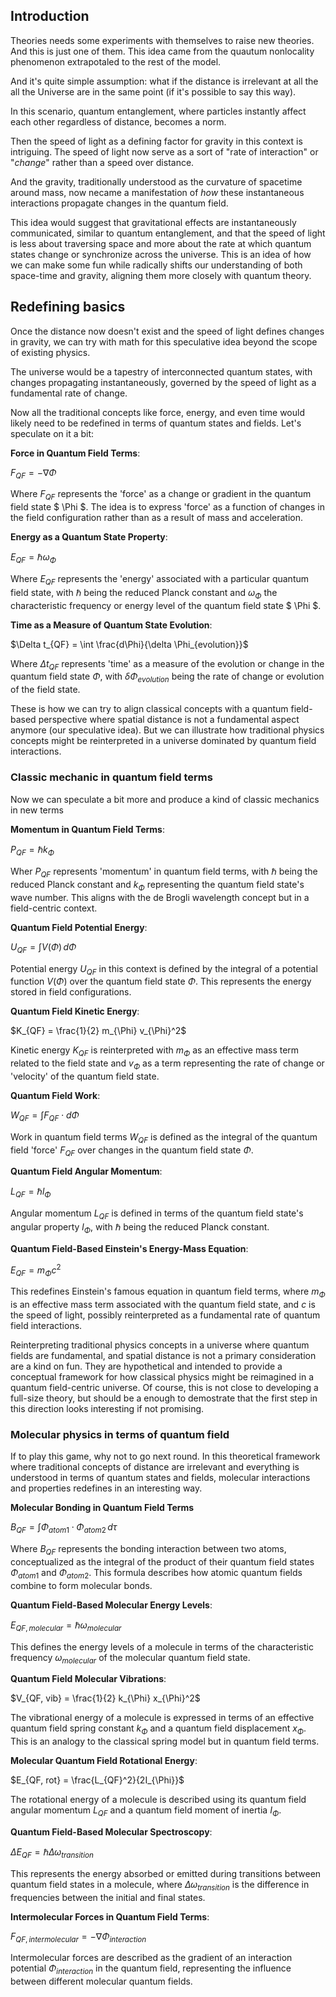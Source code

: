## Introduction

Theories needs some experiments with themselves to raise new theories. And this is just one of them. This idea came from the quautum nonlocality phenomenon extrapotaled to the rest of the model. 

And it's quite simple assumption: what if the distance is irrelevant at all the all the Universe are in the same point (if it's possible to say this way).

In this scenario, quantum entanglement, where particles instantly affect each other regardless of distance, becomes a norm.

Then the speed of light as a defining factor for gravity in this context is intriguing. The speed of light now serve as a sort of "rate of interaction" or "*change*" rather than a speed over distance. 

And the gravity, traditionally understood as the curvature of spacetime around mass, now necame a manifestation of *how* these instantaneous interactions propagate changes in the quantum field.

This idea would suggest that gravitational effects are instantaneously communicated, similar to quantum entanglement, and that the speed of light is less about traversing space and more about the rate at which quantum states change or synchronize across the universe. This is an idea of how we can make some fun while radically shifts our understanding of both space-time and gravity, aligning them more closely with quantum theory.

## Redefining basics

Once the distance now doesn't exist and the speed of light defines changes in gravity, we can try with math for this speculative idea beyond the scope of existing physics. 

The universe would be a tapestry of interconnected quantum states, with changes propagating instantaneously, governed by the speed of light as a fundamental rate of change.

Now all the traditional concepts like force, energy, and even time would likely need to be redefined in terms of quantum states and fields. Let's speculate on it a bit:

**Force in Quantum Field Terms**:

   $F_{QF} = -\nabla \Phi$
   
   Where $F_{QF}$ represents the 'force' as a change or gradient in the quantum field state $ \Phi $. The idea is to express 'force' as a function of changes in the field configuration rather than as a result of mass and acceleration.

**Energy as a Quantum State Property**:

   $E_{QF} = \hbar \omega_{\Phi}$
   
   Where $E_{QF}$ represents the 'energy' associated with a particular quantum field state, with $\hbar$ being the reduced Planck constant and $\omega_{\Phi}$ the characteristic frequency or energy level of the quantum field state $ \Phi $.

**Time as a Measure of Quantum State Evolution**:

   $\Delta t_{QF} = \int \frac{d\Phi}{\delta \Phi_{evolution}}$
   
   Where $\Delta t_{QF}$ represents 'time' as a measure of the evolution or change in the quantum field state $\Phi$, with $\delta \Phi_{evolution}$ being the rate of change or evolution of the field state.

These is how we can try to align classical concepts with a quantum field-based perspective where spatial distance is not a fundamental aspect anymore (our speculative idea). But we can illustrate how traditional physics concepts might be reinterpreted in a universe dominated by quantum field interactions.

### Classic mechanic in quantum field terms

Now we can speculate a bit more and produce a kind of classic mechanics in new terms

**Momentum in Quantum Field Terms**:

   $P_{QF} = \hbar k_{\Phi}$
   
   Wher $P_{QF}$ represents 'momentum' in quantum field terms, with $\hbar$ being the reduced Planck constant and $k_{\Phi}$ representing the quantum field state's wave number. This aligns with the de Brogli wavelength concept but in a field-centric context.

**Quantum Field Potential Energy**:

   $U_{QF} = \int V(\Phi) \, d\Phi$
   
   Potential energy $U_{QF}$ in this context is defined by the integral of a potential function $V(\Phi)$ over the quantum field state $\Phi$. This represents the energy stored in field configurations.

**Quantum Field Kinetic Energy**:

   $K_{QF} = \frac{1}{2} m_{\Phi} v_{\Phi}^2$
   
   Kinetic energy $K_{QF}$ is reinterpreted with $m_{\Phi}$ as an effective mass term related to the field state and $v_{\Phi}$ as a term representing the rate of change or 'velocity' of the quantum field state.

**Quantum Field Work**:

   $W_{QF} = \int F_{QF} \cdot d\Phi$
   
   Work in quantum field terms $W_{QF}$ is defined as the integral of the quantum field 'force' $F_{QF}$ over changes in the quantum field state $\Phi$.

**Quantum Field Angular Momentum**:

   $L_{QF} = \hbar l_{\Phi}$
   
   Angular momentum $L_{QF}$ is defined in terms of the quantum field state's angular property $l_{\Phi}$, with $\hbar$ being the reduced Planck constant.

**Quantum Field-Based Einstein's Energy-Mass Equation**:

   $E_{QF} = m_{\Phi} c^2$
   
   This redefines Einstein's famous equation in quantum field terms, where $m_{\Phi}$ is an effective mass term associated with the quantum field state, and $c$ is the speed of light, possibly reinterpreted as a fundamental rate of quantum field interactions.

Reinterpreting traditional physics concepts in a universe where quantum fields are fundamental, and spatial distance is not a primary consideration are a kind on fun. They are hypothetical and intended to provide a conceptual framework for how classical physics might be reimagined in a quantum field-centric universe. Of course, this is not close to developing a full-size theory, but should be a enough to demostrate that the first step in this direction looks interesting if not promising. 

### Molecular physics in terms of quantum field

If to play this game, why not to go next round. In this theoretical framework where traditional concepts of distance are irrelevant and everything is understood in terms of quantum states and fields, molecular interactions and properties redefines in an interesting way. 

**Molecular Bonding in Quantum Field Terms**

   $B_{QF} = \int \Phi_{atom1} \cdot \Phi_{atom2} \, d\tau$
   
   Where $B_{QF}$ represents the bonding interaction between two atoms, conceptualized as the integral of the product of their quantum field states $\Phi_{atom1}$ and $\Phi_{atom2}$. This formula describes how atomic quantum fields combine to form molecular bonds.

**Quantum Field-Based Molecular Energy Levels**:

   $E_{QF, molecular} = \hbar \omega_{molecular}$

   This defines the energy levels of a molecule in terms of the characteristic frequency $\omega_{molecular}$ of the molecular quantum field state.

**Quantum Field Molecular Vibrations**:
   
   $V_{QF, vib} = \frac{1}{2} k_{\Phi} x_{\Phi}^2$
   
   The vibrational energy of a molecule is expressed in terms of an effective quantum field spring constant $k_{\Phi}$ and a quantum field displacement $x_{\Phi}$. This is an analogy to the classical spring model but in quantum field terms.

**Molecular Quantum Field Rotational Energy**:
   
   $E_{QF, rot} = \frac{L_{QF}^2}{2I_{\Phi}}$
   
   The rotational energy of a molecule is described using its quantum field angular momentum $L_{QF}$ and a quantum field moment of inertia $I_{\Phi}$.

**Quantum Field-Based Molecular Spectroscopy**:
   
   $\Delta E_{QF} = \hbar \Delta \omega_{transition}$
   
   This represents the energy absorbed or emitted during transitions between quantum field states in a molecule, where $\Delta \omega_{transition}$ is the difference in frequencies between the initial and final states.

**Intermolecular Forces in Quantum Field Terms**:
   
   $F_{QF, intermolecular} = -\nabla \Phi_{interaction}$
   
   Intermolecular forces are described as the gradient of an interaction potential $\Phi_{interaction}$ in the quantum field, representing the influence between different molecular quantum fields.


